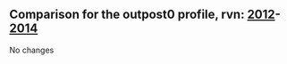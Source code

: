 ## Comparison for the outpost0 profile, rvn: [2012](https://github.com/PRO100KatYT/FortniteProfileRevisions/tree/main/profiles/outpost0/2012%20outpost0.json)-[2014](https://github.com/PRO100KatYT/FortniteProfileRevisions/tree/main/profiles/outpost0/2014%20outpost0.json)

No changes
